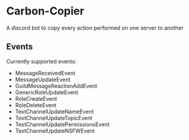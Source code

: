 # Carbon-Copier
A discord bot to copy every action performed on one server to another

## Events
Currently supported events:
* MessageReceivedEvent
* MessageUpdateEvent
* GuildMessageReactionAddEvent
* GenericRoleUpdateEvent
* RoleCreateEvent
* RoleDeleteEvent
* TextChannelUpdateNameEvent
* TextChannelUpdateTopicEvent
* TextChannelUpdatePermissionsEvent
* TextChannelUpdateNSFWEvent